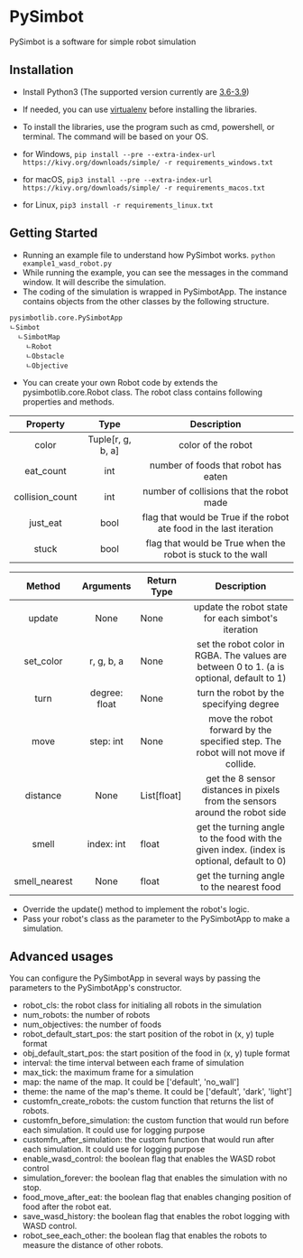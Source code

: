 # PySimbot

PySimbot is a software for simple robot simulation

## Installation

- Install Python3 (The supported version currently are [3.6-3.9](https://www.python.org/downloads/))
- If needed, you can use [virtualenv](https://virtualenv.pypa.io/en/latest/) before installing the libraries.
- To install the libraries, use the program such as cmd, powershell, or terminal. The command will be based on your OS.
- for Windows, `pip install --pre --extra-index-url https://kivy.org/downloads/simple/ -r requirements_windows.txt`

- for macOS, `pip3 install --pre --extra-index-url https://kivy.org/downloads/simple/ -r requirements_macos.txt`

- for Linux, `pip3 install -r requirements_linux.txt`

## Getting Started

- Running an example file to understand how PySimbot works. `python example1_wasd_robot.py`
- While running the example, you can see the messages in the command window. It will describe the simulation.
- The coding of the simulation is wrapped in PySimbotApp. The instance contains objects from the other classes by the following structure.

```lang-none
pysimbotlib.core.PySimbotApp
ㄴSimbot
  ㄴSimbotMap
    ㄴRobot
    ㄴObstacle
    ㄴObjective
```

- You can create your own Robot code by extends the pysimbotlib.core.Robot class. The robot class contains following properties and methods.

|     Property    |        Type       |                             Description                             |
|:---------------:|:-----------------:|:-------------------------------------------------------------------:|
| color           | Tuple[r, g, b, a] | color of the robot                                                  |
| eat_count       | int               | number of foods that robot has eaten                                |
| collision_count | int               | number of collisions that the robot made                            |
| just_eat        | bool              | flag that would be True if the robot ate food in the last iteration |
| stuck           | bool              | flag that would be True when the robot is stuck to the wall         |

|     Method    |            Arguments           | Return Type |                                    Description                                             |
|:-------------:|:------------------------------:|-------------|:------------------------------------------------------------------------------------------:|
| update        | None                           | None        | update the robot state for each simbot's iteration                                         |
| set_color     | r, g, b, a                     | None        | set the robot color in RGBA. The values are between 0 to 1. (a is optional, default to 1)  |
| turn          | degree: float                  | None        | turn the robot by the specifying degree                                                    |
| move          | step: int                      | None        | move the robot forward by the specified step. The robot will not move if collide.          |
| distance      | None                           | List[float] | get the 8 sensor distances in pixels from the sensors around the robot side                |
| smell         | index: int                     | float       | get the turning angle to the food with the given index. (index is optional, default to 0)  |
| smell_nearest | None                           | float       | get the turning angle to the nearest food                                                  |

- Override the update() method to implement the robot's logic.
- Pass your robot's class as the parameter to the PySimbotApp to make a simulation.

## Advanced usages

You can configure the PySimbotApp in several ways by passing the parameters to the PySimbotApp's constructor.

- robot_cls: the robot class for initialing all robots in the simulation
- num_robots: the number of robots
- num_objectives: the number of foods
- robot_default_start_pos: the start position of the robot in (x, y) tuple format
- obj_default_start_pos: the start position of the food in (x, y) tuple format
- interval: the time interval between each frame of simulation
- max_tick: the maximum frame for a simulation
- map: the name of the map. It could be ['default', 'no_wall'] 
- theme: the name of the map's theme. It could be ['default', 'dark', 'light']
- customfn_create_robots: the custom function that returns the list of robots.
- customfn_before_simulation: the custom function that would run before each simulation. It could use for logging purpose
- customfn_after_simulation: the custom function that would run after each simulation. It could use for logging purpose
- enable_wasd_control: the boolean flag that enables the WASD robot control
- simulation_forever: the boolean flag that enables the simulation with no stop.
- food_move_after_eat: the boolean flag that enables changing position of food after the robot eat.
- save_wasd_history: the boolean flag that enables the robot logging with WASD control.
- robot_see_each_other: the boolean flag that enables the robots to measure the distance of other robots.
